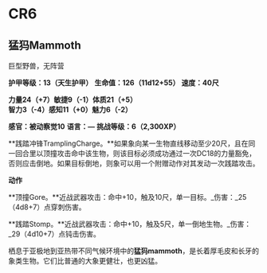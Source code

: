 # CR6

## 猛犸Mammoth

巨型野兽，无阵营

**护甲等级：13（天生护甲）**
**生命值：126（11d12+55）**
**速度：40尺**

**力量24（+7）敏捷9（-1）体质21（+5）**
**智力3（-4）感知11（+0）魅力6（-2）**

**感官：被动察觉10**
**语言：—**
**挑战等级：6（2,300XP）**

**践踏冲锋TramplingCharge。**如果象向某一生物直线移动至少20尺，且在同一回合里以顶撞攻击命中该生物，则该目标必须成功通过一次DC18的力量豁免，否则应击倒地。如果目标倒地，则象可以用一个附赠动作对其发动一次践踏攻击。

**动作**

**顶撞Gore。**近战武器攻击：命中+10，触及10尺，单一目标。_伤害：_25（4d8+7）点穿刺伤害。

**践踏Stomp。**近战武器攻击：命中+10，触及5尺，单一倒地生物。_伤害：_29（4d10+7）点钝击伤害。

栖息于亚极地到亚热带不同气候环境中的**猛犸mammoth**，是长着厚毛皮和长牙的象类生物。它们比普通的大象更健壮，也更凶猛。
